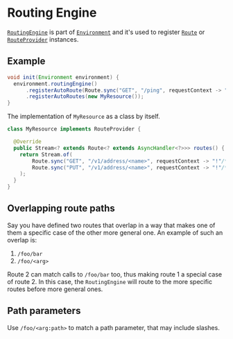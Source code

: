 # Routing Engine

[`RoutingEngine`](/apollo-api/src/main/java/com/spotify/apollo/Environment.java#L72) is part of
[`Environment`](/apollo-api/src/main/java/com/spotify/apollo/Environment.java) and it's used to
register [`Route`](/apollo-api/src/main/java/com/spotify/apollo/route/Route.java) or
[`RouteProvider`](/apollo-api/src/main/java/com/spotify/apollo/route/RouteProvider.java) instances.

## Example

```java
void init(Environment environment) {
  environment.routingEngine()
      .registerAutoRoute(Route.sync("GET", "/ping", requestContext -> "pong"))
      .registerAutoRoutes(new MyResource());
}
```

The implementation of `MyResource` as a class by itself.

```java
class MyResource implements RouteProvider {

  @Override
  public Stream<? extends Route<? extends AsyncHandler<?>>> routes() {
    return Stream.of(
        Route.sync("GET", "/v1/address/<name>", requestContext -> "!"/* do work */),
        Route.sync("PUT", "/v1/address/<name>", requestContext -> "!"/* do work */)
    );
  }
}
```

## Overlapping route paths

Say you have defined two routes that overlap in a way that makes one of them a specific case of the
other more general one. An example of such an overlap is:

1. `/foo/bar`
1. `/foo/<arg>`

Route 2 can match calls to `/foo/bar` too, thus making route 1 a special case of route 2. In this
case, the `RoutingEngine` will route to the more specific routes before more general ones.

## Path parameters

Use `/foo/<arg:path>` to match a path parameter, that may include slashes.
